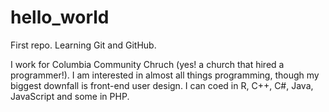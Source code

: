 # hello_world
First repo. Learning Git and GitHub.

I work for Columbia Community Chruch (yes! a church that hired a programmer!). I am interested in almost all things programming, though my biggest downfall is front-end user design. I can coed in R, C++, C#, Java, JavaScript and some in PHP.
